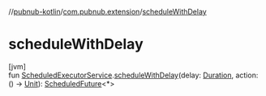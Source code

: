 //[pubnub-kotlin](../../index.md)/[com.pubnub.extension](index.md)/[scheduleWithDelay](schedule-with-delay.md)

# scheduleWithDelay

[jvm]\
fun [ScheduledExecutorService](https://docs.oracle.com/javase/8/docs/api/java/util/concurrent/ScheduledExecutorService.html).[scheduleWithDelay](schedule-with-delay.md)(delay: [Duration](https://docs.oracle.com/javase/8/docs/api/java/time/Duration.html), action: () -&gt; [Unit](https://kotlinlang.org/api/latest/jvm/stdlib/kotlin/-unit/index.html)): [ScheduledFuture](https://docs.oracle.com/javase/8/docs/api/java/util/concurrent/ScheduledFuture.html)&lt;*&gt;
